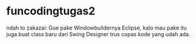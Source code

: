 funcodingtugas2
===============

ndah to zakazai:
Gue pake Windowbuildernya Eclipse, kalo mau pake itu juga buat class baru dari
Swing Designer trus copas kode yang udah ada.
